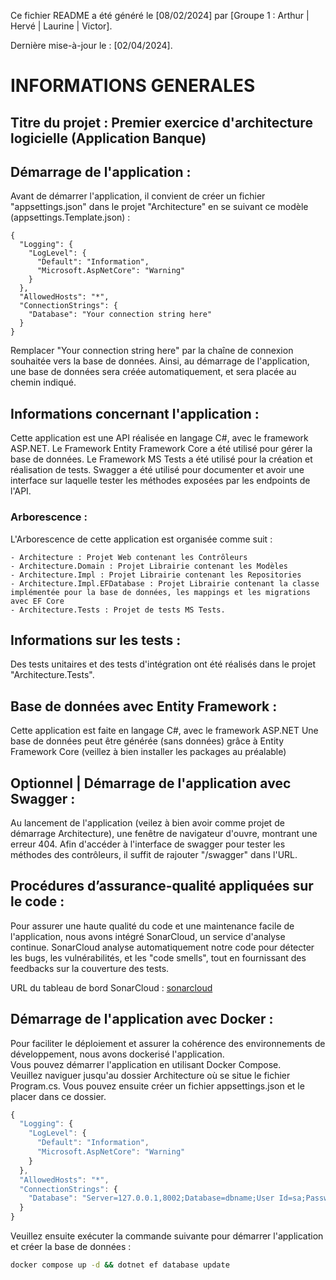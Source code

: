 Ce fichier README a été généré le [08/02/2024] par [Groupe 1 : Arthur | Hervé | Laurine | Victor].

Dernière mise-à-jour le : [02/04/2024].

# INFORMATIONS GENERALES

## Titre du projet : Premier exercice d'architecture logicielle (Application Banque)

## Démarrage de l'application : 

Avant de démarrer l'application, il convient de créer un fichier "appsettings.json" dans le projet "Architecture" en se suivant ce modèle (appsettings.Template.json) :

```
{
  "Logging": {
    "LogLevel": {
      "Default": "Information",
      "Microsoft.AspNetCore": "Warning"
    }
  },
  "AllowedHosts": "*",
  "ConnectionStrings": {
    "Database": "Your connection string here"
  }
}

```
Remplacer "Your connection string here" par la chaîne de connexion souhaitée vers la base de données. 
Ainsi, au démarrage de l'application, une base de données sera créée automatiquement, et sera placée au chemin indiqué. 

## Informations concernant l'application :

Cette application est une API réalisée en langage C#, avec le framework ASP.NET.
Le Framework Entity Framework Core a été utilisé pour gérer la base de données.
Le Framework MS Tests a été utilisé pour la création et réalisation de tests.
Swagger a été utilisé pour documenter et avoir une interface sur laquelle tester les méthodes exposées par les endpoints de l'API. 

### Arborescence : 

L'Arborescence de cette application est organisée comme suit : 

    - Architecture : Projet Web contenant les Contrôleurs
    - Architecture.Domain : Projet Librairie contenant les Modèles
    - Architecture.Impl : Projet Librairie contenant les Repositories
    - Architecture.Impl.EFDatabase : Projet Librairie contenant la classe implémentée pour la base de données, les mappings et les migrations avec EF Core
    - Architecture.Tests : Projet de tests MS Tests. 

## Informations sur les tests :

Des tests unitaires et des tests d'intégration ont été réalisés dans le projet "Architecture.Tests".

## Base de données avec Entity Framework :

Cette application est faite en langage C#, avec le framework ASP.NET
Une base de données peut être générée (sans données) grâce à Entity Framework Core (veillez à bien installer les packages au préalable)

## Optionnel | Démarrage de l'application avec Swagger :

Au lancement de l'application (veilez à bien avoir comme projet de démarrage Architecture), une fenêtre de navigateur d'ouvre, montrant une erreur 404. 
Afin d'accéder à l'interface de swagger pour tester les méthodes des contrôleurs, il suffit de rajouter "/swagger" dans l'URL. 


## Procédures d’assurance-qualité appliquées sur le code :
Pour assurer une haute qualité du code et une maintenance facile de l'application, nous avons intégré SonarCloud, un service d'analyse continue. SonarCloud analyse automatiquement notre code pour détecter les bugs, les vulnérabilités, et les "code smells", tout en fournissant des feedbacks sur la couverture des tests.

URL du tableau de bord SonarCloud : [sonarcloud](https://sonarcloud.io/summary/overall?id=vkrpk_Architecture-Logicielle-Exercice)

## Démarrage de l'application avec Docker :
Pour faciliter le déploiement et assurer la cohérence des environnements de développement, nous avons dockerisé l'application.   
Vous pouvez démarrer l'application en utilisant Docker Compose.  
Veuillez naviguer jusqu'au dossier Architecture où se situe le fichier Program.cs.
Vous pouvez ensuite créer un fichier appsettings.json et le placer dans ce dossier.
```javascript
{
  "Logging": {
    "LogLevel": {
      "Default": "Information",
      "Microsoft.AspNetCore": "Warning"
    }
  },
  "AllowedHosts": "*",
  "ConnectionStrings": {
    "Database": "Server=127.0.0.1,8002;Database=dbname;User Id=sa;Password=password@12345#;Encrypt=False;MultipleActiveResultSets=True;"
  }
}
```

Veuillez ensuite exécuter la commande suivante pour démarrer l'application et créer la base de données :
```bash
docker compose up -d && dotnet ef database update
```



